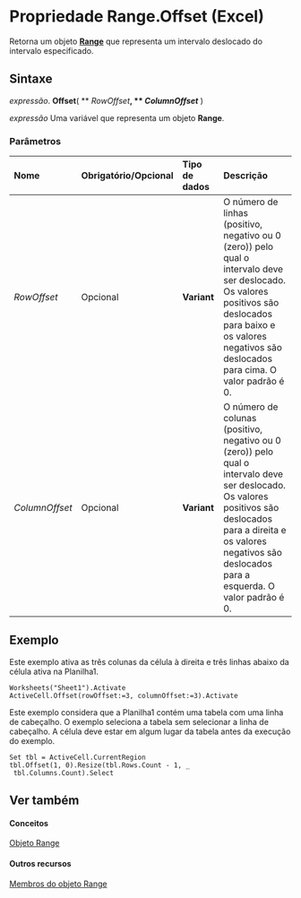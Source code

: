 
# Propriedade Range.Offset (Excel)

Retorna um objeto  **[Range](b8207778-0dcc-4570-1234-f130532cc8cd.md)** que representa um intervalo deslocado do intervalo especificado.


## Sintaxe

 _expressão_. **Offset**( ** _RowOffset_**, ** _ColumnOffset_** )

 _expressão_ Uma variável que representa um objeto **Range**.


### Parâmetros



|**Nome**|**Obrigatório/Opcional**|**Tipo de dados**|**Descrição**|
|:-----|:-----|:-----|:-----|
| _RowOffset_|Opcional|**Variant**|O número de linhas (positivo, negativo ou 0 (zero)) pelo qual o intervalo deve ser deslocado. Os valores positivos são deslocados para baixo e os valores negativos são deslocados para cima. O valor padrão é 0.|
| _ColumnOffset_|Opcional|**Variant**|O número de colunas (positivo, negativo ou 0 (zero)) pelo qual o intervalo deve ser deslocado. Os valores positivos são deslocados para a direita e os valores negativos são deslocados para a esquerda. O valor padrão é 0.|

## Exemplo

Este exemplo ativa as três colunas da célula à direita e três linhas abaixo da célula ativa na Planilha1.


```
Worksheets("Sheet1").Activate 
ActiveCell.Offset(rowOffset:=3, columnOffset:=3).Activate
```

Este exemplo considera que a Planilha1 contém uma tabela com uma linha de cabeçalho. O exemplo seleciona a tabela sem selecionar a linha de cabeçalho. A célula deve estar em algum lugar da tabela antes da execução do exemplo.




```
Set tbl = ActiveCell.CurrentRegion 
tbl.Offset(1, 0).Resize(tbl.Rows.Count - 1, _ 
 tbl.Columns.Count).Select 

```


## Ver também


#### Conceitos


[Objeto Range](b8207778-0dcc-4570-1234-f130532cc8cd.md)
#### Outros recursos


[Membros do objeto Range](4336bf81-1e63-7e44-1792-baf366a027a7.md)